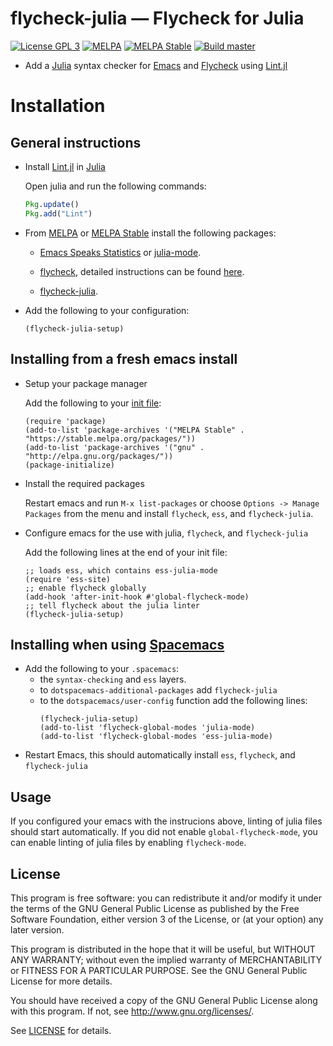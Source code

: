 flycheck-julia — Flycheck for Julia
===================================

[![License GPL 3][badge-license]][license]
[![MELPA](https://melpa.org/packages/flycheck-julia-badge.svg)](https://melpa.org/#/flycheck-julia)
[![MELPA Stable](https://stable.melpa.org/packages/flycheck-julia-badge.svg)](https://stable.melpa.org/#/flycheck-julia)
[![Build master](https://api.travis-ci.org/gdkrmr/flycheck-julia.svg?branch=master)](https://travis-ci.org/gdkrmr/flycheck-julia)

- Add a [Julia][] syntax checker for [Emacs][] and [Flycheck][] using [Lint.jl][]

Installation
=====

General instructions
-----

- Install [Lint.jl][] in [Julia][]

  Open julia and run the following commands:
  ```julia
  Pkg.update()
  Pkg.add("Lint")
  ```

- From [MELPA][] or [MELPA Stable][] install the following packages:

  - [Emacs Speaks Statistics][] or [julia-mode][].

  - [flycheck][], detailed instructions can be
    found [here](http://www.flycheck.org/en/latest/user/installation.html).

  - [flycheck-julia][].

- Add the following to your configuration:
  ```elisp
  (flycheck-julia-setup)
  ```

Installing from a fresh emacs install
-----

* Setup your package manager

  Add the following to
  your
  [init file](http://www.flycheck.org/en/latest/glossary.html#term-init-file):

  ```elisp
  (require 'package)
  (add-to-list 'package-archives '("MELPA Stable" . "https://stable.melpa.org/packages/"))
  (add-to-list 'package-archives '("gnu" . "http://elpa.gnu.org/packages/"))
  (package-initialize)
  ```

* Install the required packages 

  Restart emacs and run `M-x list-packages` or choose `Options -> Manage
  Packages` from the menu and install `flycheck`, `ess`, and `flycheck-julia`.

* Configure emacs for the use with julia, `flycheck`, and `flycheck-julia`

  Add the following lines at the end of your init file:

  ```elisp
  ;; loads ess, which contains ess-julia-mode
  (require 'ess-site)
  ;; enable flycheck globally
  (add-hook 'after-init-hook #'global-flycheck-mode)
  ;; tell flycheck about the julia linter
  (flycheck-julia-setup)
  ```

Installing when using [Spacemacs][]
-----

- Add the following to your `.spacemacs`:
  - the `syntax-checking` and `ess` layers.
  - to `dotspacemacs-additional-packages` add `flycheck-julia`
  - to the `dotspacemacs/user-config` function add the following lines:
    ```elisp
    (flycheck-julia-setup)
    (add-to-list 'flycheck-global-modes 'julia-mode)
    (add-to-list 'flycheck-global-modes 'ess-julia-mode)
    ```
- Restart Emacs, this should automatically install `ess`, `flycheck`, and `flycheck-julia`

Usage
-----

If you configured your emacs with the instrucions above, linting of julia files
should start automatically. If you did not enable `global-flycheck-mode`, you
can enable linting of julia files by enabling `flycheck-mode`.

License
-------

This program is free software: you can redistribute it and/or modify it under
the terms of the GNU General Public License as published by the Free Software
Foundation, either version 3 of the License, or (at your option) any later
version.

This program is distributed in the hope that it will be useful, but WITHOUT ANY
WARRANTY; without even the implied warranty of MERCHANTABILITY or FITNESS FOR A
PARTICULAR PURPOSE.  See the GNU General Public License for more details.

You should have received a copy of the GNU General Public License along with
this program.  If not, see http://www.gnu.org/licenses/.

See [LICENSE][] for details.

[Spacemacs]: https://spacemacs.org
[Emacs]: https://www.gnu.org/software/emacs/
[flycheck-julia]: https://github.com/gdkrmr/flycheck-julia
[Julia]: https://julialang.org
[badge-license]: https://img.shields.io/badge/license-GPL_3-green.svg?dummy
[LICENSE]: https://github.com/gdkrmr/flycheck-julia/blob/master/LICENSE
[Flycheck]: http://www.flycheck.org
[Lint.jl]: https://github.com/tonyhffong/Lint.jl
[MELPA]: https://melpa.org
[MELPA Stable]: https://stable.melpa.org
[Emacs Speaks Statistics]: http://ess.r-project.org/Manual/ess.html#Installation
[julia-mode]: https://github.com/JuliaEditorSupport/julia-emacs/blob/master/julia-mode.el
